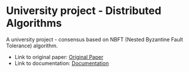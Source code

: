 # University project - Distributed Algorithms

A university project - consensus based on NBFT (Nested Byzantine Fault Tolerance) algorithm.

- Link to original paper: [Original Paper](https://drive.google.com/file/d/124d21wv1ItTmhhlMhkDjwjKzKuYg0jGR/view?usp=drive_link)
- Link to documentation: [Documentation](https://google.com)